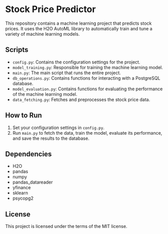 # Stock Price Predictor

This repository contains a machine learning project that predicts stock prices. It uses the H2O AutoML library to automatically train and tune a variety of machine learning models.

## Scripts

- `config.py`: Contains the configuration settings for the project.
- `model_training.py`: Responsible for training the machine learning model.
- `main.py`: The main script that runs the entire project.
- `db_operations.py`: Contains functions for interacting with a PostgreSQL database.
- `model_evaluation.py`: Contains functions for evaluating the performance of the machine learning model.
- `data_fetching.py`: Fetches and preprocesses the stock price data.

## How to Run

1. Set your configuration settings in `config.py`.
2. Run `main.py` to fetch the data, train the model, evaluate its performance, and save the results to the database.

## Dependencies

- H2O
- pandas
- numpy
- pandas_datareader
- yfinance
- sklearn
- psycopg2

## License

This project is licensed under the terms of the MIT license.
